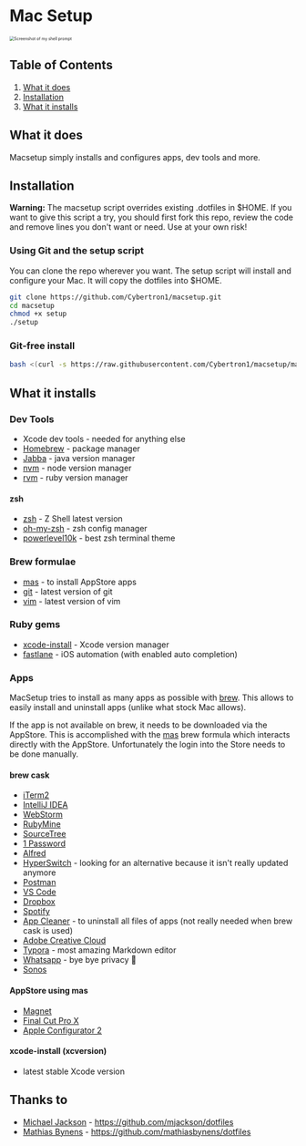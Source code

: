 # Mac Setup

<img src="https://i.imgur.com/PDMyduz.png" alt="Screenshot of my shell prompt" style="zoom:50%;" />

## Table of Contents

1. [What it does](#What-it-does)
2. [Installation](#Installation)
3. [What it installs](#What-it-installs)

## What it does

Macsetup simply installs and configures apps, dev tools and more.

## Installation

**Warning:** The macsetup script overrides existing .dotfiles in $HOME. If you want to give this script a try, you should first fork this repo, review the code and remove lines you don't want or need. Use at your own risk!

### Using Git and the setup script

You can clone the repo wherever you want. The setup script will install and configure your Mac. It will copy the dotfiles into $HOME.

```bash
git clone https://github.com/Cybertron1/macsetup.git
cd macsetup
chmod +x setup
./setup
```

### Git-free install

```bash
bash <(curl -s https://raw.githubusercontent.com/Cybertron1/macsetup/master/install)
```

## What it installs

### Dev Tools

- Xcode dev tools - needed for anything else
- [Homebrew](https://brew.sh) - package manager
- [Jabba](https://github.com/shyiko/jabba) - java version manager
- [nvm](https://github.com/nvm-sh/nvm) - node version manager
- [rvm](https://rvm.io) - ruby version manager

#### zsh

- [zsh](https://github.com/zsh-users/zsh) - Z Shell latest version
- [oh-my-zsh](https://ohmyz.sh) - zsh config manager
- [powerlevel10k](https://github.com/romkatv/powerlevel10k) - best zsh terminal theme

### Brew formulae

- [mas](https://github.com/mas-cli/mas) - to install AppStore apps
- [git](https://github.com/git/git) - latest version of git
- [vim](https://github.com/vim/vim) - latest version of vim

### Ruby gems

- [xcode-install](https://github.com/xcpretty/xcode-install) - Xcode version manager
- [fastlane](https://fastlane.tools) - iOS automation (with enabled auto completion)

### Apps

MacSetup tries to install as many apps as possible with [brew](https://github.com/Homebrew/brew). This allows to easily install and uninstall apps (unlike what stock Mac allows).

If the app is not available on brew, it needs to be downloaded via the AppStore. This is accomplished with the [mas](https://github.com/mas-cli/mas) brew formula which interacts directly with the AppStore. Unfortunately the login into the Store needs to be done manually.

#### brew cask

- [iTerm2](https://iterm2.com)
- [IntelliJ IDEA](https://www.jetbrains.com/de-de/idea/)
- [WebStorm](https://www.jetbrains.com/de-de/webstorm/)
- [RubyMine](https://www.jetbrains.com/de-de/ruby/)
- [SourceTree](https://www.sourcetreeapp.com)
- [1 Password](https://1password.com)
- [Alfred](https://www.alfredapp.com)
- [HyperSwitch](https://bahoom.com/hyperswitch) - looking for an alternative because it isn't really updated anymore 
- [Postman](https://www.postman.com)
- [VS Code](https://code.visualstudio.com)
- [Dropbox](https://www.dropbox.com/)
- [Spotify](https://www.spotify.com/)
- [App Cleaner](https://nektony.com/mac-app-cleaner) - to uninstall all files of apps (not really needed when brew cask is used)
- [Adobe Creative Cloud](https://www.adobe.com/ch_de/creativecloud.html)
- [Typora](https://typora.io) - most amazing Markdown editor
- [Whatsapp](https://www.whatsapp.com/) - bye bye privacy 🥳
- [Sonos](https://www.sonos.com/home)

#### AppStore using mas

- [Magnet](https://magnet.crowdcafe.com)
- [Final Cut Pro X](https://www.apple.com/de/final-cut-pro/)
- [Apple Configurator 2](https://support.apple.com/de-ch/apple-configurator)

#### xcode-install (xcversion)

- latest stable Xcode version

## Thanks to

* [Michael Jackson](https://mjackson.me) - https://github.com/mjackson/dotfiles
* [Mathias Bynens](https://mathiasbynens.be) - https://github.com/mathiasbynens/dotfiles